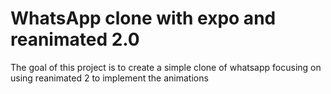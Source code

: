 # WhatsApp clone with expo and reanimated 2.0

The goal of this project is to create a simple clone of whatsapp focusing on using reanimated 2 to implement the animations
